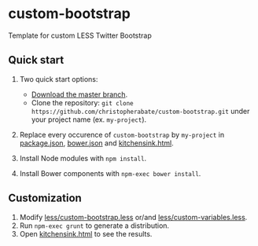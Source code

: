 # custom-bootstrap
Template for custom LESS Twitter Bootstrap

## Quick start

1. Two quick start options:

    - [Download the master branch](https://github.com/christopherabate/custom-bootstrap/archive/master.zip).
    - Clone the repository: `git clone https://github.com/christopherabate/custom-bootstrap.git` under your project name (ex. `my-project`).

2. Replace every occurence of `custom-bootstrap` by `my-project` in [package.json](./package.json), [bower.json](./bower.json) and [kitchensink.html](./kitchensink.html).

3. Install Node modules with `npm install`.

4. Install Bower components with `npm-exec bower install`.

## Customization
 
1. Modify [less/custom-bootstrap.less](./less/custom-bootstrap.less) or/and [less/custom-variables.less](./less/custom-variables.less).
2. Run `npm-exec grunt` to generate a distribution.
3. Open [kitchensink.html](./kitchensink.html) to see the results.
